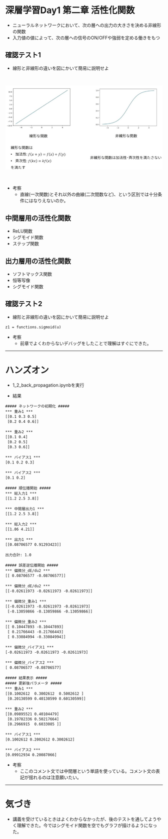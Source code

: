 # 深層学習Day1 第二章 活性化関数 

- ニューラルネットワークにおいて、次の層への出力の大きさを決める非線形の関数
- 入力値の値によって、次の層への信号のON/OFFや強弱を定める働きをもつ

## 確認テスト1

- 線形と非線形の違いを図にかいて簡易に説明せよ

<br>

![s2_senkei.jpg](img/s2_senkei.jpg)

<br>

- 考察
    - 直線(一次関数)とそれ以外の曲線(二次間数など)、という区別では十分条件にはなりえないのか。


## 中間層用の活性化関数
- ReLU関数
- シグモイド関数
- ステップ関数

## 出力層用の活性化関数
- ソフトマックス関数
- 恒等写像
- シグモイド関数

## 確認テスト2

- 線形と非線形の違いを図にかいて簡易に説明せよ

```
z1 = functions.sigmoid(u)
```

- 考察
    - 前章でよくわからないデバッグをしたことで理解はすぐにできた。

---

# ハンズオン
- 1_2_back_propagation.ipynbを実行

- 結果

```
##### ネットワークの初期化 #####
*** 重み1 ***
[[0.1 0.3 0.5]
 [0.2 0.4 0.6]]

*** 重み2 ***
[[0.1 0.4]
 [0.2 0.5]
 [0.3 0.6]]

*** バイアス1 ***
[0.1 0.2 0.3]

*** バイアス2 ***
[0.1 0.2]

##### 順伝播開始 #####
*** 総入力1 ***
[[1.2 2.5 3.8]]

*** 中間層出力1 ***
[[1.2 2.5 3.8]]

*** 総入力2 ***
[[1.86 4.21]]

*** 出力1 ***
[[0.08706577 0.91293423]]

出力合計: 1.0

##### 誤差逆伝播開始 #####
*** 偏微分_dE/du2 ***
[[ 0.08706577 -0.08706577]]

*** 偏微分_dE/du2 ***
[[-0.02611973 -0.02611973 -0.02611973]]

*** 偏微分_重み1 ***
[[-0.02611973 -0.02611973 -0.02611973]
 [-0.13059866 -0.13059866 -0.13059866]]

*** 偏微分_重み2 ***
[[ 0.10447893 -0.10447893]
 [ 0.21766443 -0.21766443]
 [ 0.33084994 -0.33084994]]

*** 偏微分_バイアス1 ***
[-0.02611973 -0.02611973 -0.02611973]

*** 偏微分_バイアス2 ***
[ 0.08706577 -0.08706577]

##### 結果表示 #####
##### 更新後パラメータ #####
*** 重み1 ***
[[0.1002612  0.3002612  0.5002612 ]
 [0.20130599 0.40130599 0.60130599]]

*** 重み2 ***
[[0.09895521 0.40104479]
 [0.19782336 0.50217664]
 [0.2966915  0.6033085 ]]

*** バイアス1 ***
[0.1002612 0.2002612 0.3002612]

*** バイアス2 ***
[0.09912934 0.20087066]

```

- 考察
    - ここのコメント文では中間層という単語を使っている。コメント文の表記が揺れるのは注意願いたい。

---

# 気づき
- 講義を受けているときはよくわからなかったが、後のテストを通してようやく理解できた。今ではシグモイド関数を空でもグラフが描けるようになった。
